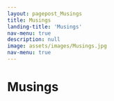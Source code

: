 ```yaml
---
layout: pagepost_Musings
title: Musings
landing-title: 'Musings'
nav-menu: true
description: null
image: assets/images/Musings.jpg
nav-menu: true
---
```


<h1>Musings</h1>

